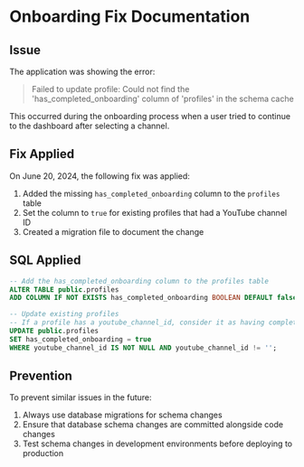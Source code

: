 # Onboarding Fix Documentation

## Issue
The application was showing the error: 
> Failed to update profile: Could not find the 'has_completed_onboarding' column of 'profiles' in the schema cache

This occurred during the onboarding process when a user tried to continue to the dashboard after selecting a channel.

## Fix Applied
On June 20, 2024, the following fix was applied:

1. Added the missing `has_completed_onboarding` column to the `profiles` table
2. Set the column to `true` for existing profiles that had a YouTube channel ID
3. Created a migration file to document the change

## SQL Applied
```sql
-- Add the has_completed_onboarding column to the profiles table
ALTER TABLE public.profiles 
ADD COLUMN IF NOT EXISTS has_completed_onboarding BOOLEAN DEFAULT false;

-- Update existing profiles
-- If a profile has a youtube_channel_id, consider it as having completed onboarding
UPDATE public.profiles 
SET has_completed_onboarding = true 
WHERE youtube_channel_id IS NOT NULL AND youtube_channel_id != '';
```

## Prevention
To prevent similar issues in the future:
1. Always use database migrations for schema changes
2. Ensure that database schema changes are committed alongside code changes
3. Test schema changes in development environments before deploying to production 